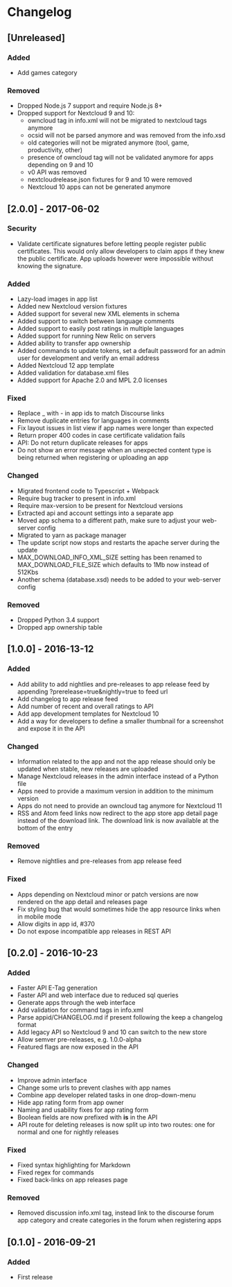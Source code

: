 # Changelog

## [Unreleased] 

### Added

- Add games category

### Removed

- Dropped Node.js 7 support and require Node.js 8+
- Dropped support for Nextcloud 9 and 10:
  - owncloud tag in info.xml will not be migrated to nextcloud tags anymore
  - ocsid will not be parsed anymore and was removed from the info.xsd
  - old categories will not be migrated anymore (tool, game, productivity, other)
  - presence of owncloud tag will not be validated anymore for apps depending on 9 and 10
  - v0 API was removed
  - nextcloudrelease.json fixtures for 9 and 10 were removed
  - Nextcloud 10 apps can not be generated anymore

## [2.0.0] - 2017-06-02

### Security

- Validate certificate signatures before letting people register public certificates. This would only allow developers to claim apps if they knew the public certificate. App uploads however were impossible without knowing the signature.

### Added

- Lazy-load images in app list
- Added new Nextcloud version fixtures
- Added support for several new XML elements in schema
- Added support to switch between language comments
- Added support to easily post ratings in multiple languages
- Added support for running New Relic on servers
- Added ability to transfer app ownership
- Added commands to update tokens, set a default password for an admin user for development and verify an email address
- Added Nextcloud 12 app template
- Added validation for database.xml files
- Added support for Apache 2.0 and MPL 2.0 licenses

### Fixed

- Replace _ with - in app ids to match Discourse links
- Remove duplicate entries for languages in comments
- Fix layout issues in list view if app names were longer than expected
- Return proper 400 codes in case certificate validation fails
- API: Do not return duplicate releases for apps
- Do not show an error message when an unexpected content type is being returned when registering or uploading an app

### Changed

- Migrated frontend code to Typescript + Webpack
- Require bug tracker to present in info.xml
- Require max-version to be present for Nextcloud versions
- Extracted api and account settings into a separate app
- Moved app schema to a different path, make sure to adjust your web-server config
- Migrated to yarn as package manager
- The update script now stops and restarts the apache server during the update
- MAX_DOWNLOAD_INFO_XML_SIZE setting has been renamed to MAX_DOWNLOAD_FILE_SIZE which defaults to 1Mb now instead of 512Kbs
- Another schema (database.xsd) needs to be added to your web-server config

### Removed

- Dropped Python 3.4 support
- Dropped app ownership table

## [1.0.0] - 2016-13-12

### Added

- Add ability to add nightlies and pre-releases to app release feed by appending ?prerelease=true&nightly=true to feed url
- Add changelog to app release feed
- Add number of recent and overall ratings to API
- Add app development templates for Nextcloud 10
- Add a way for developers to define a smaller thumbnail for a screenshot and expose it in the API

### Changed

- Information related to the app and not the app release should only be updated when stable, new releases are uploaded
- Manage Nextcloud releases in the admin interface instead of a Python file
- Apps need to provide a maximum version in addition to the minimum version
- Apps do not need to provide an owncloud tag anymore for Nextcloud 11
- RSS and Atom feed links now redirect to the app store app detail page instead of the download link. The download link is now available at the bottom of the entry

### Removed

- Remove nightlies and pre-releases from app release feed

### Fixed

- Apps depending on Nextcloud minor or patch versions are now rendered on the app detail and releases page
- Fix styling bug that would sometimes hide the app resource links when in mobile mode
- Allow digits in app id, #370
- Do not expose incompatible app releases in REST API


## [0.2.0] - 2016-10-23

### Added

- Faster API E-Tag generation
- Faster API and web interface due to reduced sql queries
- Generate apps through the web interface
- Add validation for command tags in info.xml
- Parse appid/CHANGELOG.md if present following the keep a changelog format
- Add legacy API so Nextcloud 9 and 10 can switch to the new store
- Allow semver pre-releases, e.g. 1.0.0-alpha
- Featured flags are now exposed in the API

### Changed

- Improve admin interface
- Change some urls to prevent clashes with app names
- Combine app developer related tasks in one drop-down-menu
- Hide app rating form from app owner
- Naming and usability fixes for app rating form
- Boolean fields are now prefixed with **is** in the API
- API route for deleting releases is now split up into two routes: one for normal and one for nightly releases

### Fixed

- Fixed syntax highlighting for Markdown
- Fixed regex for commands
- Fixed back-links on app releases page

### Removed

- Removed discussion info.xml tag, instead link to the discourse forum app category and create categories in the forum when registering apps

## [0.1.0] - 2016-09-21

### Added

- First release
